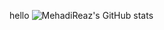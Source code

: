 hello
![MehadiReaz's GitHub stats](https://github-readme-stats.vercel.app/api?username=MehadiReaz&show_icons=true&theme=radical)
